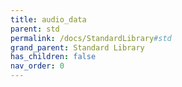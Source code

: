 ```yaml
---
title: audio_data
parent: std
permalink: /docs/StandardLibrary#std
grand_parent: Standard Library
has_children: false
nav_order: 0
---
```

